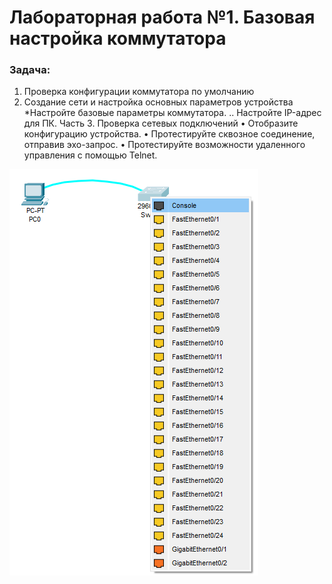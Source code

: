 # Лабораторная работа №1. Базовая настройка коммутатора
### Задача:
1. Проверка конфигурации коммутатора по умолчанию
2. Создание сети и настройка основных параметров устройства
   *Настройте базовые параметры коммутатора.
  ..	Настройте IP-адрес для ПК.
Часть 3. Проверка сетевых подключений
  •	Отобразите конфигурацию устройства.
  •	Протестируйте сквозное соединение, отправив эхо-запрос.
  •	Протестируйте возможности удаленного управления с помощью Telnet.


![](comport.png)

